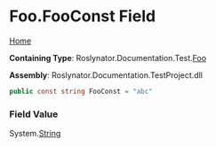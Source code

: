 <a name="_top"></a>

# Foo\.FooConst Field

[Home](../../../../../README.md#_top)

**Containing Type**: Roslynator\.Documentation\.Test\.[Foo](../README.md#_top)

**Assembly**: Roslynator\.Documentation\.TestProject\.dll

```csharp
public const string FooConst = "abc"
```

### Field Value

System\.[String](https://docs.microsoft.com/en-us/dotnet/api/system.string)